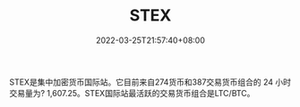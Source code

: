 ﻿---
weight: 
title: "STEX"
description: "STEX是集中加密货币国际站。它…"
date: 2022-03-25T21:57:40+08:00
lastmod: 2022-03-25T16:45:40+08:00
draft: false
authors: ["Metabd"]
featuredImage: "stex.webp"
link: ""
tags: ["交易所","STEX"]
categories: ["navigation"]
navigation: ["交易所"]
lightgallery: true
toc: true
pinned: false
recommend: false
recommend1: false
---
STEX是集中加密货币国际站。它目前来自274货币和387交易货币组合的 24 小时交易量为? 1,607.25。STEX国际站最活跃的交易货币组合是LTC/BTC。
